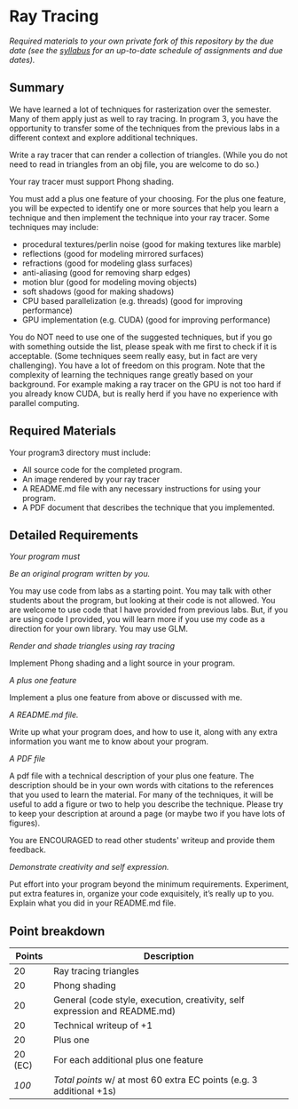 # Ray Tracing

*Required materials to your own private fork of this repository by the due date
(see the [syllabus](https://bitbucket.org/msu-cs/csci441-spring2018) for an
up-to-date schedule of assignments and due dates).*

## Summary

We have learned a lot of techniques for rasterization over the semester.  Many
of them apply just as well to ray tracing.  In program 3, you have the
opportunity to transfer some of the techniques from the previous labs in a
different context and explore additional techniques.

Write a ray tracer that can render a collection of triangles.  (While you do not
need to read in triangles from an obj file, you are welcome to do so.)

Your ray tracer must support Phong shading.

You must add a plus one feature of your choosing.  For the plus one feature, you
will be expected to identify one or more sources that help you learn a technique
and then implement the technique into your ray tracer.  Some techniques may
include:

- procedural textures/perlin noise (good for making textures like marble)
- reflections (good for modeling mirrored surfaces)
- refractions (good for modeling glass surfaces)
- anti-aliasing (good for removing sharp edges)
- motion blur (good for modeling moving objects)
- soft shadows (good for making shadows)
- CPU based parallelization (e.g. threads) (good for improving performance)
- GPU implementation (e.g. CUDA) (good for improving performance)

You do NOT need to use one of the suggested techniques, but if you go with
something outside the list, please speak with me first to check if it is
acceptable.  (Some techniques seem really easy, but in fact are very
challenging).  You have a lot of freedom on this program.  Note that the
complexity of learning the techniques range greatly based on your background.
For example making a ray tracer on the GPU is not too hard if you already know
CUDA, but is really herd if you have no experience with parallel computing.

## Required Materials

Your program3 directory must include:

* All source code for the completed program.
* An image rendered by your ray tracer
* A README.md file with any necessary instructions for using your program.
* A PDF document that describes the technique that you implemented.

## Detailed Requirements

*Your program must*

*Be an original program written by you.*

You may use code from labs as a starting point. You may talk with other students
about the program, but looking at their code is not allowed.  You are welcome to
use code that I have provided from previous labs. But, if you are using code I
provided, you will learn more if you use my code as a direction for your own
library.  You may use GLM.

*Render and shade triangles using ray tracing*

Implement Phong shading and a light source in your program.

*A plus one feature*

Implement a plus one feature from above or discussed with me.

*A README.md file.*

Write up what your program does, and how to use it, along with any extra
information you want me to know about your program.

*A PDF file*

A pdf file with a technical description of your plus one feature. The
description should be in your own words with citations to the references that
you used to learn the material.  For many of the techniques, it will be useful
to add a figure or two to help you describe the technique.  Please try to keep
your description at around a page (or maybe two if you have lots of figures).

You are ENCOURAGED to read other students' writeup and provide them feedback.

*Demonstrate creativity and self expression.*

Put effort into your program beyond the minimum requirements. Experiment, put
extra features in, organize your code exquisitely, it’s really up to you.
Explain what you did in your README.md file.

## Point breakdown

| Points | Description |
|--------|-------------|
| 20 | Ray tracing triangles |
| 20 | Phong shading |
| 20 | General (code style, execution, creativity, self expression and README.md) |
| 20 | Technical writeup of +1 |
| 20 | Plus one |
| 20 (EC) | For each additional plus one feature |
| *100* | *Total points* w/ at most 60 extra EC points (e.g. 3 additional +1s)|
